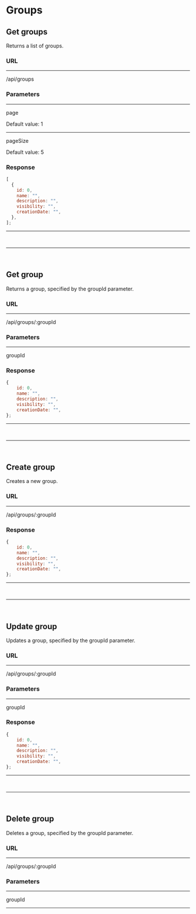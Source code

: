 # Groups

## Get groups

Returns a list of groups.

### URL

---

<Get/> /api/groups

### Parameters

---

page <Badge text="optional" type="tip"/>

Default value: 1

---

pageSize <Badge text="optional" type="tip"/>

Default value: 5

### Response

```js
[
  {
    id: 0,
    name: "",
    description: "",
    visibility: "",
    creationDate: "",
  },
];
```

---

<br/>

---

<br/>

## Get group

Returns a group, specified by the groupId parameter.

### URL

---

<Get/> /api/groups/:groupId

### Parameters

---

groupId <Badge text="required" type="error"/>

### Response

```js
{
    id: 0,
    name: "",
    description: "",
    visibility: "",
    creationDate: "",
};
```

---

<br/>

---

<br/>

## Create group

Creates a new group.

### URL

---

<Post/> /api/groups/:groupId

### Response

```js
{
    id: 0,
    name: "",
    description: "",
    visibility: "",
    creationDate: "",
};
```

---

<br/>

---

<br/>

## Update group

Updates a group, specified by the groupId parameter.

### URL

---

<Put/> /api/groups/:groupId

### Parameters

---

groupId <Badge text="required" type="error"/>

### Response

```js
{
    id: 0,
    name: "",
    description: "",
    visibility: "",
    creationDate: "",
};
```

---

<br/>

---

<br/>

## Delete group

Deletes a group, specified by the groupId parameter.

### URL

---

<Delete/> /api/groups/:groupId

### Parameters

---

groupId <Badge text="required" type="error"/>

---
